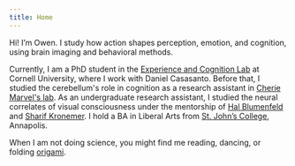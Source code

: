 ```yaml
---
title: Home
---
```


Hi! I’m Owen. I study how action shapes perception, emotion, and cognition, using brain imaging and behavioral methods.

Currently, I am a PhD student in the [Experience and Cognition Lab](https://www.casasanto.com/) at Cornell University, where I work with Daniel Casasanto. Before that, I studied the cerebellum's role in cognition as a research assistant in [Cherie Marvel's lab](http://cheriemarvel.com/). As an undergraduate research assistant, I studied the neural correlates of visual consciousness under the mentorship of [Hal Blumenfeld](https://medicine.yale.edu/lab/blumenfeld/) and [Sharif Kronemer](https://www.sharifkronemer.com/). I hold a BA in Liberal Arts from [St. John’s College](https://www.sjc.edu/), Annapolis.

When I am not doing science,  you might find me reading, dancing, or folding [origami](https://www.instagram.com/owen_foldin/).
